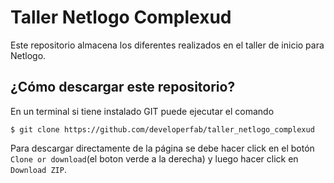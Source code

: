 # Taller Netlogo Complexud

Este repositorio almacena los diferentes realizados en el taller de inicio para Netlogo.

## ¿Cómo descargar este repositorio?

En un terminal si tiene instalado GIT puede ejecutar el comando

```
$ git clone https://github.com/developerfab/taller_netlogo_complexud 
```

Para descargar directamente de la página se debe hacer click en el botón `Clone or download`(el boton verde a la derecha) y luego hacer click en `Download ZIP`. 
